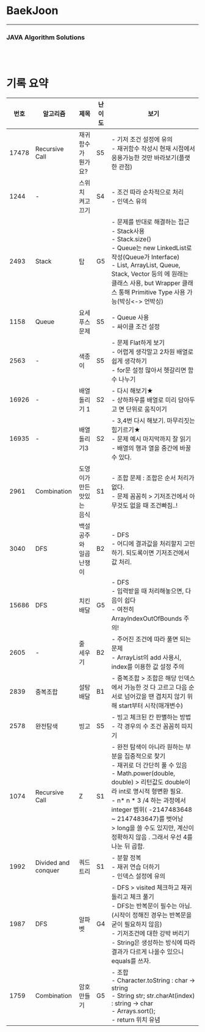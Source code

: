 # BaekJoon

----

### JAVA Algorithm Solutions
<br><br>

# 기록 요약
| 번호  | 알고리즘            | 제목                      | 난이도 | 보기                                                         |
| ----- | ------------------- | ------------------------- | ------ | ------------------------------------------------------------ |
| 17478 | Recursive Call      | 재귀함수가 뭔가요?        | S5     | - 기저 조건 설정에 유의<br />- 재귀함수 작성시 현재 시점에서 응용가능한 것만 바라보기(플랫한 관점) |
| 1244  | -                   | 스위치 켜고 끄기          | S4     | - 조건 따라 순차적으로 처리<br />- 인덱스 유의               |
| 2493  | Stack               | 탑                        | G5     | - 문제를 반대로 해결하는 접근<br />- Stack사용<br />- Stack.size()<br />- Queue는 new LinkedList로 작성(Queue가 Interface)<br />- List, ArrayList, Queue, Stack, Vector 등의 <E>에 원래는 클래스 사용, but Wrapper 클래스 통해 Primitive Type 사용 가능(박싱<-> 언박싱) |
| 1158  | Queue               | 요세푸스 문제             | S5     | - Queue 사용<br />- 싸이클 조건 설정                         |
| 2563  | -                   | 색종이                    | S5     | - 문제  Flat하게 보기<br />- 어렵게 생각말고 2차원 배열로 쉽게 생각하기<br />- for문 설정 많아서 헷갈리면 함수 나누기 |
| 16926 | -                   | 배열 돌리기 1             | S2     | - 다시 해보기★<br />- 상하좌우를 배열로 미리 담아두고 면 단위로 움직이기 |
| 16935 | -                   | 배열 돌리기3              | S2     | - 3,4번 다시 해보기. 마무리짓는 힘기르기★<br />- 문제 예시 마지막까지 잘 읽기<br />- 배열의 행과 열을 중간에 바꿀 수 있다. |
| 2961  | Combination         | 도영이가 만든 맛있는 음식 | S1     | - 조합 문제 : 조합은 순서 처리가 없다. <br />- 문제 꼼꼼히 > 기저조건에서 아무것도 없을 때 조건빠짐..! |
| 3040  | DFS                 | 백설공주와 일곱 난쟁이    | B2     | - DFS<br />- 어디에 결과값을 처리할지 고민하기. 되도록이면 기저조건에서 값 처리. |
| 15686 | DFS                 | 치킨배달                  | G5     | - DFS<br />- 입력받을 때 처리해놓으면, 다음이 쉽다<br />- 여전히 ArrayIndexOutOfBounds 주의! |
| 2605  | -                   | 줄 세우기                 | B2     | - 주어진 조건에 따라 풀면 되는 문제<br />- ArrayList의 add 사용시, index를 이용한 값 설정 주의 |
| 2839  | 중복조합            | 설탕 배달                 | B1     | - 중복조합 > 조합은 해당 인덱스에서 가능한 것  다 고르고 다음 순서로 넘어갔을 땐 겹치지 않기 위해 start부터 시작(매개변수) |
| 2578  | 완전탐색            | 빙고                      | S5     | - 빙고 체크된 칸 판별하는 방법<br />- 각 경우의 수 조건 꼼꼼히 따지기 |
| 1074  | Recursive Call      | Z                         | S1     | - 완전 탐색이 아니라 원하는 부분을 집중적으로 찾기<br />- 재귀로 더 간단히 풀 수 있음<br />- Math.power(double, double)  > 리턴값도 double이라 int로 명시적 형변환 필요.<br />- n* n * 3 /4 하는 과정에서 integer 범위( -2147483648 ~ 2147483647)를 벗어남 <br />   > long을 쓸 수도 있지만, 계산이 정확하지 않음 . 그래서 우선 4를 나눈 뒤 곱함. |
| 1992  | Divided and conquer | 쿼드트리                  | S1     | - 분할 정복<br />- 재귀 연습 더하기<br />- 인덱스 설정에 유의 |
| 1987  | DFS                 | 알파벳                    | G4     | - DFS > visited 체크하고 재귀 돌리고 체크 풀기<br />- DFS는 반복문이 필수는 아님.(시작이 정해진 경우는 반복문을 굳이 필요하지 않음)<br />- 기저조건에 대한 강박 버리기<br />- String은 생성하는 방식에 따라 결과가 다르게 나올수 있으니 equals를 쓰자. |
| 1759  | Combination         | 암호 만들기               | G5     | - 조합<br />- Character.toString  : char -> string<br />- String str; str.charAt(index) : string -> char<br />- Arrays.sort();<br />- return 위치 유념 |

